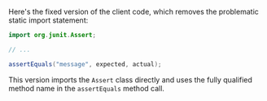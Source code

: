 Here's the fixed version of the client code, which removes the problematic static import statement:

```java
import org.junit.Assert;

// ...

assertEquals("message", expected, actual);
```

This version imports the `Assert` class directly and uses the fully qualified method name in the `assertEquals` method call.